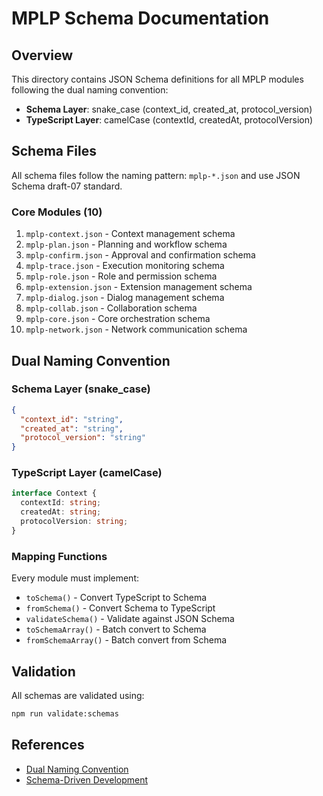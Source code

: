 # MPLP Schema Documentation

## Overview

This directory contains JSON Schema definitions for all MPLP modules following the dual naming convention:
- **Schema Layer**: snake_case (context_id, created_at, protocol_version)
- **TypeScript Layer**: camelCase (contextId, createdAt, protocolVersion)

## Schema Files

All schema files follow the naming pattern: `mplp-*.json` and use JSON Schema draft-07 standard.

### Core Modules (10)
1. `mplp-context.json` - Context management schema
2. `mplp-plan.json` - Planning and workflow schema
3. `mplp-confirm.json` - Approval and confirmation schema
4. `mplp-trace.json` - Execution monitoring schema
5. `mplp-role.json` - Role and permission schema
6. `mplp-extension.json` - Extension management schema
7. `mplp-dialog.json` - Dialog management schema
8. `mplp-collab.json` - Collaboration schema
9. `mplp-core.json` - Core orchestration schema
10. `mplp-network.json` - Network communication schema

## Dual Naming Convention

### Schema Layer (snake_case)
```json
{
  "context_id": "string",
  "created_at": "string",
  "protocol_version": "string"
}
```

### TypeScript Layer (camelCase)
```typescript
interface Context {
  contextId: string;
  createdAt: string;
  protocolVersion: string;
}
```

### Mapping Functions
Every module must implement:
- `toSchema()` - Convert TypeScript to Schema
- `fromSchema()` - Convert Schema to TypeScript
- `validateSchema()` - Validate against JSON Schema
- `toSchemaArray()` - Batch convert to Schema
- `fromSchemaArray()` - Batch convert from Schema

## Validation

All schemas are validated using:
```bash
npm run validate:schemas
```

## References

- [Dual Naming Convention](.augment/rules/dual-naming-convention.mdc)
- [Schema-Driven Development](.augment/rules/development-workflow-new.mdc)
